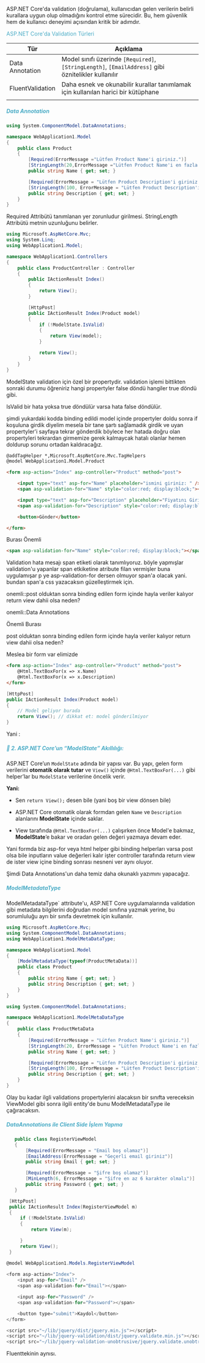 
ASP.NET Core'da validation (doğrulama), kullanıcıdan gelen verilerin belirli kurallara uygun olup olmadığını kontrol etme sürecidir. Bu, hem güvenlik hem de kullanıcı deneyimi açısından kritik bir adımdır.


<font color="#4bacc6">ASP.NET Core'da Validation Türleri</font>

| Tür              | Açıklama                                                                                            |
| ---------------- | --------------------------------------------------------------------------------------------------- |
| Data Annotation  | Model sınıfı üzerinde `[Required]`, `[StringLength]`, `[EmailAddress]` gibi öznitelikler kullanılır |
| FluentValidation | Daha esnek ve okunabilir kurallar tanımlamak için kullanılan harici bir kütüphane                   |
|                  |                                                                                                     |

##### <font color="#4bacc6">Data Annotation</font>

```csharp
using System.ComponentModel.DataAnnotations;

namespace WebApplication1.Model
{
    public class Product
    {
        [Required(ErrorMessage ="Lütfen Product Name'i giriniz.")]
        [StringLength(20,ErrorMessage ="Lütfen Product Name'i en fazla 20              karakter giriniz.")]
        public string Name { get; set; }

        [Required(ErrorMessage = "Lütfen Product Description'i giriniz.")]
        [StringLength(100, ErrorMessage = "Lütfen Product Description'i en             fazla 100 karakter giriniz.")]
        public string Description { get; set; }
    }
}
```

Required Attribütü tanımlanan yer zorunludur girilmesi.
StringLength Attribütü metnin uzunluğunu belirler.


```csharp
using Microsoft.AspNetCore.Mvc;
using System.Linq;
using WebApplication1.Model;

namespace WebApplication1.Controllers
{
    public class ProductController : Controller
    {
        public IActionResult Index()
        {
            return View();
        }

        [HttpPost]
        public IActionResult Index(Product model)
        {
            if (!ModelState.IsValid)
            {
                return View(model);
            }

            return View();
        }
    }
}
```

ModelState validation için özel bir propertydir. validation işlemi bittikten sonraki durumu öğreniriz hangi propertyler false döndü hangiler true döndü gibi.

IsValid bir hata yoksa true döndülür varsa hata false döndülür.

şimdi yukardaki kodda binding edildi model içinde propertyler doldu sonra if koşuluna girdik diyelim mesela bir tane şartı sağlamadık girdik ve uyan propertyler'i sayfaya tekrar gönderdik böylece her hatada doğru olan propertyleri tekrardan girmemize gerek kalmaycak hatalı olanlar hemen doldurup sorunu ortadan kaldıracağız.

```html
@addTagHelper *,Microsoft.AspNetCore.Mvc.TagHelpers
@model WebApplication1.Model.Product

<form asp-action="Index" asp-controller="Product" method="post">

    <input type="text" asp-for="Name" placeholder="ismini giriniz: " />
    <span asp-validation-for="Name" style="color:red; display:block;"></span>

    <input type="text" asp-for="Description" placeholder="Fiyatını Giriniz: " />
    <span asp-validation-for="Description" style="color:red; display:block;"></span>

    <button>Gönder</button>

</form>
```


Burası Önemli

```html
<span asp-validation-for="Name" style="color:red; display:block;"></span>
```

Validation hata mesajı span etiketi olarak tanımlıyoruz. böyle yapmışlar validation'u yapanlar span etkiketine atribute filan vermişler buna uygulamışar p ye asp-validation-for dersen olmuyor span'a olacak yani. bundan span'a css yazacaksın güzelleştirmek için.

onemli::post olduktan sonra binding edilen form içinde hayla veriler kalıyor return view dahii olsa neden?

onemli::Data Annotations

Önemli Burası 

post olduktan sonra binding edilen form içinde hayla veriler kalıyor return view dahii olsa neden?

Meslea bir form var elimizde 

```html
<form asp-action="Index" asp-controller="Product" method="post">
    @Html.TextBoxFor(x => x.Name)
    @Html.TextBoxFor(x => x.Description)
</form>
```

```csharp
[HttpPost]
public IActionResult Index(Product model)
{
    // Model geliyor burada
    return View(); // dikkat et: model gönderilmiyor
}
```

Yani :
##### <font color="#4bacc6">🧠 2. ASP.NET Core’un “ModelState” Akıllılığı:</font>

ASP.NET Core’un `ModelState` adında bir yapısı var. Bu yapı, gelen form verilerini **otomatik olarak tutar** ve `View()` içinde `@Html.TextBoxFor(...)` gibi helper’lar bu `ModelState` verilerine öncelik verir.

**Yani:**

- Sen `return View();` desen bile (yani boş bir view dönsen bile)
    
- ASP.NET Core otomatik olarak formdan gelen `Name` ve `Description` alanlarını **ModelState** içinde saklar.
    
- View tarafında `@Html.TextBoxFor(...)` çalışırken önce Model'e bakmaz, **ModelState**’e bakar ve oradan gelen değeri yazmaya devam eder.

Yani formda biz asp-for veya html helper gibi binding helperları varsa post olsa bile inputların value değerleri kalır işter controller tarafında return view de ister view içine binding sonrası nesneni ver aynı oluyor.


Şimdi Data Annotations'un daha temiz daha okunaklı yazımını yapacağız.

##### <font color="#4bacc6">ModelMetadataType</font>

ModelMetadataType` attribute'u, ASP.NET Core uygulamalarında validation gibi metadata bilgilerini doğrudan model sınıfına yazmak yerine, bu sorumluluğu ayrı bir sınıfa devretmek için kullanılır.

```csharp
using Microsoft.AspNetCore.Mvc;
using System.ComponentModel.DataAnnotations;
using WebApplication1.ModelMetaDataType;

namespace WebApplication1.Model
{
    [ModelMetadataType(typeof(ProductMetaData))]
    public class Product
    {
        public string Name { get; set; }
        public string Description { get; set; }
    }
}
```

```csharp
using System.ComponentModel.DataAnnotations;

namespace WebApplication1.ModelMetaDataType
{
    public class ProductMetaData
    {
        [Required(ErrorMessage = "Lütfen Product Name'i giriniz.")]
        [StringLength(20, ErrorMessage = "Lütfen Product Name'i en fazla 20 karakter giriniz.")]
        public string Name { get; set; }

        [Required(ErrorMessage = "Lütfen Product Description'i giriniz.")]
        [StringLength(100, ErrorMessage = "Lütfen Product Description'i en fazla 100 karakter giriniz.")]
        public string Description { get; set; }
    }
}
```

Olay bu kadar ilgli validations propertylerini alacaksın bir sınıfta vereceksin ViewModel gibi sonra ilgili entity'de bunu ModelMetadataType ile çağıracaksın.


##### <font color="#4bacc6"> DataAnnotations ile Client Side İşlem Yapma</font>

```csharp
   public class RegisterViewModel
   {
       [Required(ErrorMessage = "Email boş olamaz")]
       [EmailAddress(ErrorMessage = "Geçerli email giriniz")]
       public string Email { get; set; }

       [Required(ErrorMessage = "Şifre boş olamaz")]
       [MinLength(6, ErrorMessage = "Şifre en az 6 karakter olmalı")]
       public string Password { get; set; }
   }
```


```csharp
 [HttpPost]
 public IActionResult Index(RegisterViewModel m)
 {
     if (!ModelState.IsValid)
     {
         return View(m);

     }
     return View();
 }
```

```csharp
@model WebApplication1.Models.RegisterViewModel
    
<form asp-action="Index">
    <input asp-for="Email" />
    <span asp-validation-for="Email"></span>

    <input asp-for="Password" />
    <span asp-validation-for="Password"></span>

    <button type="submit">Kaydol</button>
</form>

<script src="~/lib/jquery/dist/jquery.min.js"></script>
<script src="~/lib/jquery-validation/dist/jquery.validate.min.js"></script>
<script src="~/lib/jquery-validation-unobtrusive/jquery.validate.unobtrusive.min.js"></script>
```

Fluenttekinin aynısı.
